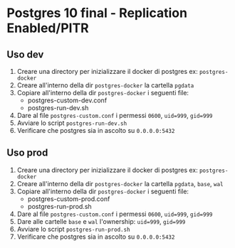 # Postgres 10 final - Replication Enabled/PITR

## Uso dev

1. Creare una directory per inizializzare il docker di postgres ex: `postgres-docker`
2. Creare all'interno della dir `postgres-docker` la cartella `pgdata`
3. Copiare all'interno della dir `postgres-docker` i seguenti file:
    - postgres-custom-dev.conf
    - postgres-run-dev.sh
4. Dare al file `postgres-custom.conf` i permessi `0600`, `uid=999`, `gid=999`
5. Avviare lo script `postgres-run-dev.sh`
6. Verificare che postgres sia in ascolto su `0.0.0.0:5432`

## Uso prod

1. Creare una directory per inizializzare il docker di postgres ex: `postgres-docker`
2. Creare all'interno della dir `postgres-docker` la cartella `pgdata`, `base`, `wal`
3. Copiare all'interno della dir `postgres-docker` i seguenti file:
    - postgres-custom-prod.conf
    - postgres-run-prod.sh
4. Dare al file `postgres-custom.conf` i permessi `0600`, `uid=999`, `gid=999`
5. Dare alle cartelle `base` e `wal` l'ownership: `uid=999`, `gid=999`
6. Avviare lo script `postgres-run-prod.sh`
7. Verificare che postgres sia in ascolto su `0.0.0.0:5432`